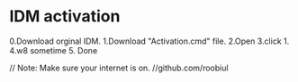 # IDM activation
0.Download orginal IDM.
1.Download "Activation.cmd" file.
2.Open 
3.click 1.
4.w8 sometime 
5. Done 

// Note: Make sure your internet is on.
//github.com/roobiul
